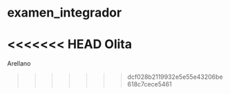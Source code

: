 # examen_integrador

<<<<<<< HEAD
Olita
=======
Arellano
>>>>>>> dcf028b2119932e5e55e43206be618c7cece5461
